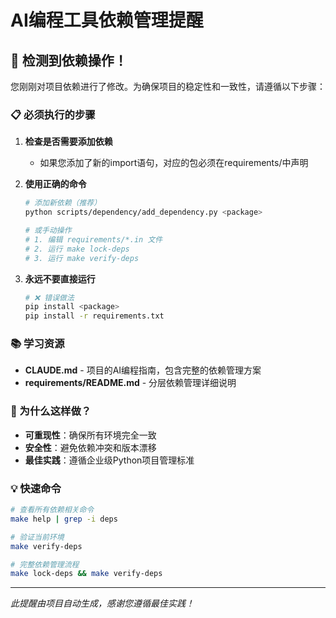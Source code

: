 # AI编程工具依赖管理提醒

## 🚨 检测到依赖操作！

您刚刚对项目依赖进行了修改。为确保项目的稳定性和一致性，请遵循以下步骤：

### 📋 必须执行的步骤

1. **检查是否需要添加依赖**
   - 如果您添加了新的import语句，对应的包必须在requirements/中声明

2. **使用正确的命令**
   ```bash
   # 添加新依赖（推荐）
   python scripts/dependency/add_dependency.py <package>

   # 或手动操作
   # 1. 编辑 requirements/*.in 文件
   # 2. 运行 make lock-deps
   # 3. 运行 make verify-deps
   ```

3. **永远不要直接运行**
   ```bash
   # ❌ 错误做法
   pip install <package>
   pip install -r requirements.txt
   ```

### 📚 学习资源

- **CLAUDE.md** - 项目的AI编程指南，包含完整的依赖管理方案
- **requirements/README.md** - 分层依赖管理详细说明

### 🎯 为什么这样做？

- **可重现性**：确保所有环境完全一致
- **安全性**：避免依赖冲突和版本漂移
- **最佳实践**：遵循企业级Python项目管理标准

### 💡 快速命令

```bash
# 查看所有依赖相关命令
make help | grep -i deps

# 验证当前环境
make verify-deps

# 完整依赖管理流程
make lock-deps && make verify-deps
```

---
*此提醒由项目自动生成，感谢您遵循最佳实践！*
